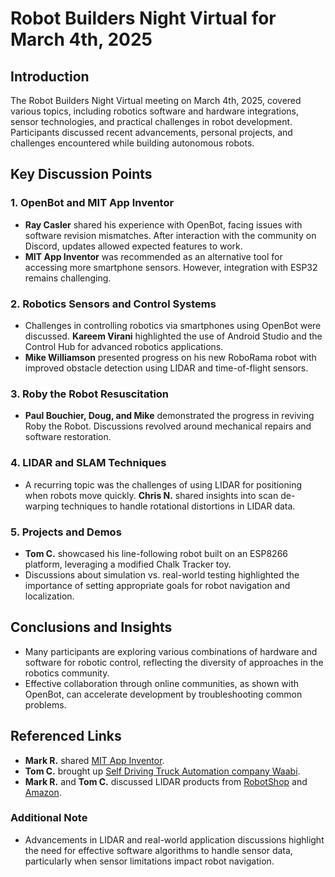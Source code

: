 # Robot Builders Night Virtual for March 4th, 2025

## Introduction
The Robot Builders Night Virtual meeting on March 4th, 2025, covered various topics, including robotics software and hardware integrations, sensor technologies, and practical challenges in robot development. Participants discussed recent advancements, personal projects, and challenges encountered while building autonomous robots.

## Key Discussion Points

### 1. OpenBot and MIT App Inventor
- **Ray Casler** shared his experience with OpenBot, facing issues with software revision mismatches. After interaction with the community on Discord, updates allowed expected features to work.
- **MIT App Inventor** was recommended as an alternative tool for accessing more smartphone sensors. However, integration with ESP32 remains challenging.

### 2. Robotics Sensors and Control Systems
- Challenges in controlling robotics via smartphones using OpenBot were discussed. **Kareem Virani** highlighted the use of Android Studio and the Control Hub for advanced robotics applications.
- **Mike Williamson** presented progress on his new RoboRama robot with improved obstacle detection using LIDAR and time-of-flight sensors.

### 3. Roby the Robot Resuscitation
- **Paul Bouchier, Doug, and Mike** demonstrated the progress in reviving Roby the Robot. Discussions revolved around mechanical repairs and software restoration.

### 4. LIDAR and SLAM Techniques
- A recurring topic was the challenges of using LIDAR for positioning when robots move quickly. **Chris N.** shared insights into scan de-warping techniques to handle rotational distortions in LIDAR data.

### 5. Projects and Demos
- **Tom C.** showcased his line-following robot built on an ESP8266 platform, leveraging a modified Chalk Tracker toy.
- Discussions about simulation vs. real-world testing highlighted the importance of setting appropriate goals for robot navigation and localization.

## Conclusions and Insights
- Many participants are exploring various combinations of hardware and software for robotic control, reflecting the diversity of approaches in the robotics community.
- Effective collaboration through online communities, as shown with OpenBot, can accelerate development by troubleshooting common problems.

## Referenced Links
- **Mark R.** shared [MIT App Inventor](https://appinventor.mit.edu/).
- **Tom C.** brought up [Self Driving Truck Automation company Waabi](https://waabi.ai/).
- **Mark R.** and **Tom C.** discussed LIDAR products from [RobotShop](https://ca.robotshop.com/products/ydlidar-gs2-100-lidar-30cm-w-808nm-waveband?qd=b2bd334d979f603e4a18d28f8e3bb464) and [Amazon](https://www.amazon.com/dp/B0B258RJL1).

### Additional Note
- Advancements in LIDAR and real-world application discussions highlight the need for effective software algorithms to handle sensor data, particularly when sensor limitations impact robot navigation.